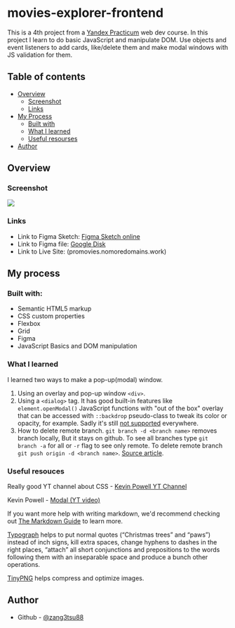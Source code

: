 # movies-explorer-frontend

This is a 4th project from a [Yandex Practicum](https://practicum.yandex.ru/) web dev course. In this project I learn to do basic JavaScript and manipulate DOM. Use objects and event listeners to add cards, like/delete them and make modal windows with JS validation for them.

## Table of contents

- [Overview](#overview)
  - [Screenshot](#screenshot)
  - [Links](#links)
- [My Process](#my-process)
  - [Built with](#built-with)
  - [What I learned](#what-i-learned)
  - [Useful resourses](#useful-resouces)
- [Author](#author)

## Overview

### Screenshot

![](./images/mesto_screenshot.png)

### Links

- Link to Figma Sketch: [Figma Sketch online](https://www.figma.com/file/7YiKUjzM8f9VhHYiZLVoIH/diploma?type=design&node-id=891-3857&mode=design&t=wwkowcQfquQB89Pp-0)
- Link to Figma file: [Google Disk](https://drive.google.com/file/d/1qScsKSS9kIKWcWZ7KhiNDzK0t7DrbPtA/view?usp=drive_link)
- Link to Live Site: (promovies.nomoredomains.work)

## My process

### Built with:

- Semantic HTML5 markup
- CSS custom properties
- Flexbox
- Grid
- Figma
- JavaScript Basics and DOM manipulation

### What I learned

I learned two ways to make a pop-up(modal) window.

1. Using an overlay and pop-up window `<div>`.
2. Using a `<dialog>` tag. It has good built-in features like `element.openModal()` JavaScript functions with "out of the box" overlay that can be accessed with `::backdrop` pseudo-class to tweak its color or opacity, for example. Sadly it's still [not supported](https://caniuse.com/?search=dialog "CanIUse.com") everywhere.
3. How to delete remote branch. `git branch -d <branch name>` removes branch locally, But it stays on github. To see all branches type `git branch -a` for all or `-r` flag to see only remote. To delete remote branch `git push origin -d <branch name>`. [Source article](https://www.freecodecamp.org/news/git-delete-remote-branch).

### Useful resouces

Really good YT channel about CSS - [Kevin Powell YT Channel](https://www.youtube.com/@KevinPowell "Youtube Channel")

Kevin Powell - [Modal (YT video)](https://youtu.be/TAB_v6yBXIE)

If you want more help with writing markdown, we'd recommend checking out [The Markdown Guide](https://www.markdownguide.org/) to learn more.

[Typograph](https://www.artlebedev.ru/typograf/) helps to put normal quotes (“Christmas trees” and “paws”) instead of inch signs, kill extra spaces, change hyphens to dashes in the right places, “attach” all short conjunctions and prepositions to the words following them with an inseparable space and produce a bunch other operations.

[TinyPNG](https://tinypng.com/) helps compress and optimize images.

## Author

- Github - [@zang3tsu88](https://github.com/zang3tsu88)
